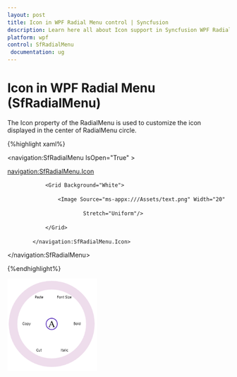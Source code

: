 ```yaml
---
layout: post
title: Icon in WPF Radial Menu control | Syncfusion
description: Learn here all about Icon support in Syncfusion WPF Radial Menu (SfRadialMenu) control, its elements and more.
platform: wpf
control: SfRadialMenu 
 documentation: ug
---
```


# Icon in WPF Radial Menu (SfRadialMenu)

The Icon property of the RadialMenu is used to customize the icon displayed in the center of RadialMenu circle.   

{%highlight xaml%}



<navigation:SfRadialMenu IsOpen="True" >

<navigation:SfRadialMenu.Icon>

                <Grid Background="White">

                    <Image Source="ms-appx:///Assets/text.png" Width="20"  

 	 	 	                Stretch="Uniform"/>

                </Grid>

            </navigation:SfRadialMenu.Icon>



 </navigation:SfRadialMenu>



{%endhighlight%}



![Concepts_img4](Concepts_images/Concepts_img4.png)


